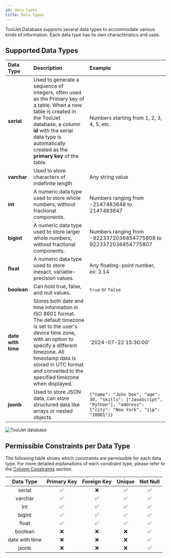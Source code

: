 ```yaml
---
id: data-types
title: Data Types
---
```


ToolJet Database supports several data types to accommodate various kinds of information. Each data type has its own characteristics and uses.

## Supported Data Types

| Data Type           | Description | Example |
|:--------------------|:----------- |:------- |
| **serial**          | Used to generate a sequence of integers, often used as the Primary key of a table. When a new table is created in the ToolJet database, a column **id** with the serial data type is automatically created as the **primary key** of the table. | Numbers starting from 1, 2, 3, 4, 5, etc. |
| **varchar**         | Used to store characters of indefinite length | Any string value |
| **int**             | A numeric data type used to store whole numbers, without fractional components. | Numbers ranging from -2147483648 to 2147483647 |
| **bigint**          | A numeric data type used to store larger whole numbers, without fractional components. | Numbers ranging from -9223372036854775808 to 9223372036854775807 |
| **float**          | A numeric data type used to store inexact, variable-precision values. | Any floating-point number, ex: 3.14 |
| **boolean**        | Can hold true, false, and null values. | `true` or `false` |
| **date with time** | Stores both date and time information in ISO 8601 format. The default timezone is set to the user's device time zone, with an option to specify a different timezone. All timestamp data is stored in UTC format and converted to the specified timezone when displayed. | '2024-07-22 15:30:00' |
| **jsonb**          | Used to store JSON data, can store structured data like arrays or nested objects. | `{"name": "John Doe", "age": 30, "skills": ["JavaScript", "Python"], "address": {"city": "New York", "zip": "10001"}}` |
 
<img className="screenshot-full" src="/img/v2-beta/database/ux2/datatypes-v4.png" alt="ToolJet database" />

## Permissible Constraints per Data Type

The following table shows which constraints are permissible for each data type. For more detailed explanations of each constraint type, please refer to the [Column Constraints](/docs/tooljet-db/database-editor#column-constraints) section.

|   Data Type    |  Primary Key   |  Foreign Key  | Unique | Not Null   |
|:--------------:|:--------------:|:-------------:|:------:|:----------:|
| serial         |  ✅            | ❌             | ✅     | ✅        |
| varchar        |  ✅            | ✅             | ✅     | ✅        |
| int            |  ✅            | ✅             | ✅     | ✅        |
| bigint         |  ✅            | ✅             | ✅     | ✅        |
| float          |  ✅            | ✅             | ✅     | ✅        |
| boolean        |  ❌            | ❌             | ❌     | ✅        |
| date with time |  ❌            | ❌             | ❌     | ✅        |
| jsonb          |  ❌            | ❌             | ❌     | ✅        |